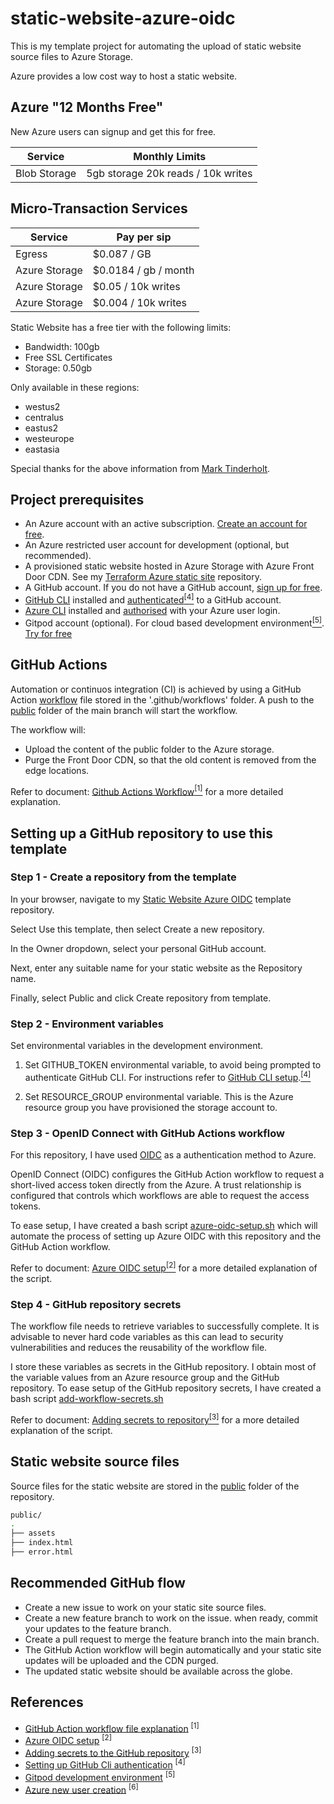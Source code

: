 # static-website-azure-oidc

This is my template project for automating the upload of static website source files to Azure Storage. 

Azure provides a low cost way to host a static website.

## Azure "12 Months Free"

New Azure users can signup and get this for free.

| Service | Monthly Limits |
| --- | --- |
| Blob Storage | 5gb storage 20k reads / 10k writes |

## Micro-Transaction Services

| Service | Pay per sip |
| --- | --- |
| Egress | $0.087 / GB |
| Azure Storage | $0.0184 / gb / month |
| Azure Storage | $0.05 / 10k writes |
| Azure Storage | $0.004 / 10k writes |

Static Website has a free tier with the following limits: 

- Bandwidth: 100gb
- Free SSL Certificates
- Storage: 0.50gb

Only available in these regions:
- westus2
- centralus
- eastus2
- westeurope
- eastasia

Special thanks for the above information from [Mark Tinderholt](https://github.com/markti/azure-serverless-demo).

## Project prerequisites

- An Azure account with an active subscription. [Create an account for free](https://azure.microsoft.com/free/?WT.mc_id=A261C142F).
- An Azure restricted user account for development (optional, but recommended).
- A provisioned static website hosted in Azure Storage with Azure Front Door CDN. See my [Terraform Azure static site]() repository.
- A GitHub account. If you do not have a GitHub account, [sign up for free](https://github.com/join).
- [GitHub CLI](https://cli.github.com/) installed and [authenticated](./docs/github-cli-setup.md)[<sup>[4]</sup>](#references) to a GitHub account.
- [Azure CLI](https://learn.microsoft.com/en-gb/cli/azure/what-is-azure-cli) installed and [authorised](https://learn.microsoft.com/en-us/entra/identity-platform/v2-oauth2-device-code) with your Azure user login.
- Gitpod account (optional). For cloud based development environment[<sup>[5]</sup>](#references). [Try for free](https://gitpod.io/login/)

## GitHub Actions

Automation or continuos integration (CI) is achieved by using a GitHub Action [workflow](.github/workflows/upload.yml) file stored in the '.github/workflows' folder. A push to the [public](./public/) folder of the main branch will start the workflow. 

The workflow will:

- Upload the content of the public folder to the Azure storage.
- Purge the Front Door CDN, so that the old content is removed from the edge locations.

Refer to document: [Github Actions Workflow](/docs/github-action-workflow-explanation.md)[<sup>[1]</sup>](#references) for a more detailed explanation.

## Setting up a GitHub repository to use this template

### Step 1 - Create a repository from the template
In your browser, navigate to my [Static Website Azure OIDC](https://github.com/mpflynnx/static-website-azure-oidc) template repository.

Select Use this template, then select Create a new repository.

In the Owner dropdown, select your personal GitHub account.

Next, enter any suitable name for your static website as the Repository name.

Finally, select Public and click Create repository from template.


### Step 2 - Environment variables

Set environmental variables in the development environment.

1. Set GITHUB_TOKEN environmental variable, to avoid being prompted to authenticate GitHub CLI. For instructions refer to [GitHub CLI setup](./docs/github-cli-setup.md).[<sup>[4]</sup>](#references)

1. Set RESOURCE_GROUP environmental variable. This is the Azure resource group you have provisioned the storage account to.

### Step 3 - OpenID Connect with GitHub Actions workflow

For this repository, I have used [OIDC](https://docs.github.com/en/actions/deployment/security-hardening-your-deployments/about-security-hardening-with-openid-connect) as a authentication method to Azure. 

OpenID Connect (OIDC) configures the GitHub Action workflow to request a short-lived access token directly from the Azure. A trust relationship is configured that controls which workflows are able to request the access tokens.

To ease setup, I have created a bash script [azure-oidc-setup.sh](./bin/azure-oidc-setup.sh) which will automate the process of setting up Azure OIDC with this repository and the GitHub Action workflow.

Refer to document: [Azure OIDC setup](/docs/azure-oidc-setup.md)[<sup>[2]</sup>](#references) for a more detailed explanation of the script.

### Step 4 - GitHub repository secrets

The workflow file needs to retrieve variables to successfully complete. It is advisable to never hard code variables as this can lead to security vulnerabilities and reduces the reusability of the workflow file.

I store these variables as secrets in the GitHub repository. I obtain most of the variable values from an Azure resource group and the GitHub repository. To ease setup of the GitHub repository secrets, I have created a bash script [add-workflow-secrets.sh](./bin/add-workflow-secrets.sh)

Refer to document: [Adding secrets to repository](/docs/adding-secrets-to-repository.md)[<sup>[3]</sup>](#references) for a more detailed explanation of the script.

## Static website source files

Source files for the static website are stored in the [public](./public/) folder of the repository.

```bash
public/
.
├── assets
├── index.html
├── error.html
```

## Recommended GitHub flow

- Create a new issue to work on your static site source files.
- Create a new feature branch to work on the issue.
when ready, commit your updates to the feature branch.
- Create a pull request to merge the feature branch into the main branch.
- The GitHub Action workflow will begin automatically and your static site updates will be uploaded and the CDN purged.
- The updated static website should be available across the globe.

## References

- [GitHub Action workflow file explanation](./docs/github-action-workflow-explanation.md) <sup>[1]</sup>
- [Azure OIDC setup](./docs/azure-oidc-setup.md) <sup>[2]</sup>
- [Adding secrets to the GitHub repository](./docs/adding-secrets-to-repository.md) <sup>[3]</sup>
- [Setting up GitHub Cli authentication](./docs/github-cli-setup.md) <sup>[4]</sup>
- [Gitpod development environment](./docs/gitpod-development-environment.md) <sup>[5]</sup>
- [Azure new user creation](./docs/new-azure-user-script-explanation.md) <sup>[6]</sup>